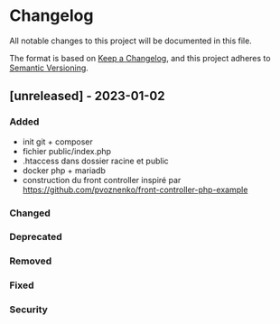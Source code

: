 # Changelog

All notable changes to this project will be documented in this file.

The format is based on [Keep a Changelog](https://keepachangelog.com/en/1.0.0/),
and this project adheres to [Semantic Versioning](https://semver.org/spec/v2.0.0.html).


## [unreleased] - 2023-01-02

### Added

- init git + composer
- fichier public/index.php
- .htaccess dans dossier racine et public
- docker php + mariadb
- construction du front controller inspiré par https://github.com/pvoznenko/front-controller-php-example


### Changed
### Deprecated
### Removed
### Fixed
### Security
